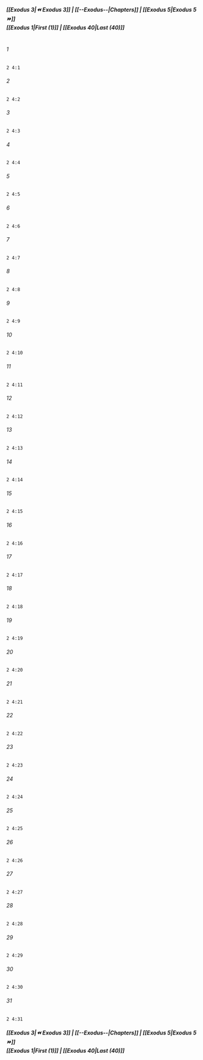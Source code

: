 
##### **[[Exodus 3|⏪ Exodus 3]] | [[--Exodus--|Chapters]] | [[Exodus 5|Exodus 5 ⏩]]**<br>**[[Exodus 1|First (1)]] | [[Exodus 40|Last (40)]]**<br><br>

###### 1
``` verse
2 4:1
```
###### 2
``` verse
2 4:2
```
###### 3
``` verse
2 4:3
```
###### 4
``` verse
2 4:4
```
###### 5
``` verse
2 4:5
```
###### 6
``` verse
2 4:6
```
###### 7
``` verse
2 4:7
```
###### 8
``` verse
2 4:8
```
###### 9
``` verse
2 4:9
```
###### 10
``` verse
2 4:10
```
###### 11
``` verse
2 4:11
```
###### 12
``` verse
2 4:12
```
###### 13
``` verse
2 4:13
```
###### 14
``` verse
2 4:14
```
###### 15
``` verse
2 4:15
```
###### 16
``` verse
2 4:16
```
###### 17
``` verse
2 4:17
```
###### 18
``` verse
2 4:18
```
###### 19
``` verse
2 4:19
```
###### 20
``` verse
2 4:20
```
###### 21
``` verse
2 4:21
```
###### 22
``` verse
2 4:22
```
###### 23
``` verse
2 4:23
```
###### 24
``` verse
2 4:24
```
###### 25
``` verse
2 4:25
```
###### 26
``` verse
2 4:26
```
###### 27
``` verse
2 4:27
```
###### 28
``` verse
2 4:28
```
###### 29
``` verse
2 4:29
```
###### 30
``` verse
2 4:30
```
###### 31
``` verse
2 4:31
```

##### **[[Exodus 3|⏪ Exodus 3]] | [[--Exodus--|Chapters]] | [[Exodus 5|Exodus 5 ⏩]]**<br>**[[Exodus 1|First (1)]] | [[Exodus 40|Last (40)]]**
